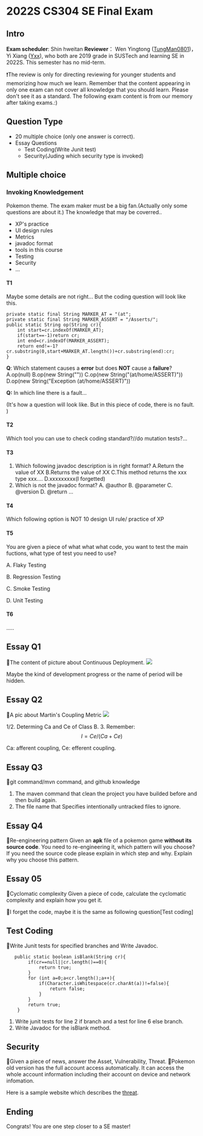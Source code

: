 # 2022S CS304 SE Final Exam

## Intro

**Exam scheduler**: Shin hweitan
**Reviewer**： Wen Yingtong ([TungMan0801](https://github.com/TungMan0801))，Yi Xiang ([Yxx](https://github.com/Sustech-yx)), who both are 2019 grade in SUSTech and learning SE in 2022S. This semester has no mid-term.

❗The review is only for directing reviewing for younger students and memorizing how much we learn. Remember that the content appearing in only one exam can not cover all knowledge that you should learn. Please don't see it as a standard.
The following exam content is from our memory after taking exams.:)

## Question Type

- 20 multiple choice (only one answer is correct).
- Essay Questions
  - Test Coding(Write Junit test)
  - Security(Juding which security type is invoked)


## Multiple choice
### Invoking Knowledgement
Pokemon theme. The exam maker must be a big fan.(Actually only some questions are about it.)
The knowledge that may be coverred..
- XP's practice
- UI design rules
- Metrics
- javadoc format
- tools in this course
- Testing
- Security
- ...


#### T1
Maybe some details are not right... But the coding question will look like this. 
```java=
private static final String MARKER_AT = "(at";
private static final String MARKER_ASSERT = "/Asserts/";
public static String op(String cr){
    int start=cr.indexOf(MARKER_AT);
    if(start==-1)return cr;
    int end=cr.indexOf(MARKER_ASSERT);
    return end!=-1?cr.substring(0,start+MARKER_AT.length())+cr.substring(end):cr;
}
```
**Q**: Which statement causes a **error** but does **NOT** cause a **failure**?
A.op(null) 
B.op(new String("")) 
C.op(new String("(at/home/ASSERT)")) 
D.op(new String("Exception (at/home/ASSERT)"))

**Q:** In which line there is a fault...

(It's how a question will look like. But in this piece of code, there is no fault. )


#### T2
Which tool you can use to check coding standard?//do mutation tests?...
#### T3
1. Which following javadoc description is in right format?
A.Return the value of XX
B.Returns the value of XX
C.This method returns the xxx type xxx....
D.xxxxxxxxx(I forgetted)
2. Which is not the javadoc format?
A. @author
B. @parameter
C. @version
D. @return
...

#### T4
Which following option is NOT 10 design UI rule/ practice of XP
#### T5
You are given a piece of what what what code, you want to test the main fuctions, what type of test you need to use?

A. Flaky Testing 

B. Regression Testing 

C. Smoke Testing 

D. Unit Testing



#### T6

.....



## Essay Q1
💛The content of picture about Continuous Deployment.
![](https://codimd.s3.shivering-isles.com/demo/uploads/99175de4-b502-4feb-b097-62e2118d20a4.png)

Maybe the kind of development progress or the name of period will be hidden.


## Essay Q2
💛A pic about Martin's Coupling Metric
![](https://codimd.s3.shivering-isles.com/demo/uploads/ed8fa247-b098-496e-a37c-2ef1279bed3c.png)

1/2. Determing Ca and Ce of Class B.
3. Remember: $$I=Ce/(Ca+Ce)$$

Ca: afferent coupling, Ce: efferent coupling.

## Essay Q3
💛git command/mvn command, and github knowledge 
1. The maven command that clean the project you have builded before and then build again.
2. The file name that Specifies intentionally untracked files to ignore.


## Essay Q4
💛Re-engineering pattern 
Given an **apk** file of a pokemon game **without its source code**. You need to re-engineering it,  which pattern will you choose? 
If you need the source code please explain in which step and why. 
Explain why you choose this pattern.


## Essay 05
💛Cyclomatic complexity 
Given a piece of code, calculate the cyclomatic complexity and explain how you get it.

💙I forget the code, maybe it is the same as following question[Test coding]

## Test Coding
💛Write Junit tests for specified branches and Write Javadoc.
``` java=
   public static boolean isBlank(String cr){
        if(cr==null||cr.length()==0){
            return true;
        }
        for (int a=0;a<cr.length();a++){
            if(Character.isWhitespace(cr.charAt(a))!=false){
                return false;
            }
        }
        return true;
    }
```

1. Write junit tests for line 2 if branch and a test for  line 6 else branch.
2. Write Javadoc for the isBlank method.


## Security
💛Given a piece of news, answer the Asset, Vulnerability, Threat.
🧡Pokemon old version has the full account access automatically. It can access the whole account information including their account on device and network infomation.

Here is a sample website which describes the [threat](http://www.acgwow.com/369080.html).

## Ending
Congrats! You are one step closer to a SE master!